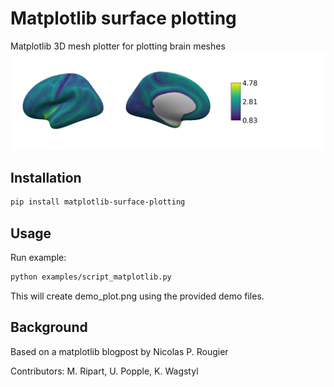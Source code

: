 # Matplotlib surface plotting

Matplotlib 3D mesh plotter for plotting brain meshes
![plot](https://github.com/kwagstyl/matplotlib_surface_plotting/blob/main/figs/demo_plot.png?raw=true)

## Installation

```bash
pip install matplotlib-surface-plotting
```

## Usage

Run example:

```bash
python examples/script_matplotlib.py
```

This will create demo_plot.png using the provided demo files.

## Background

Based on a matplotlib blogpost by Nicolas P. Rougier

Contributors: M. Ripart, U. Popple, K. Wagstyl 
